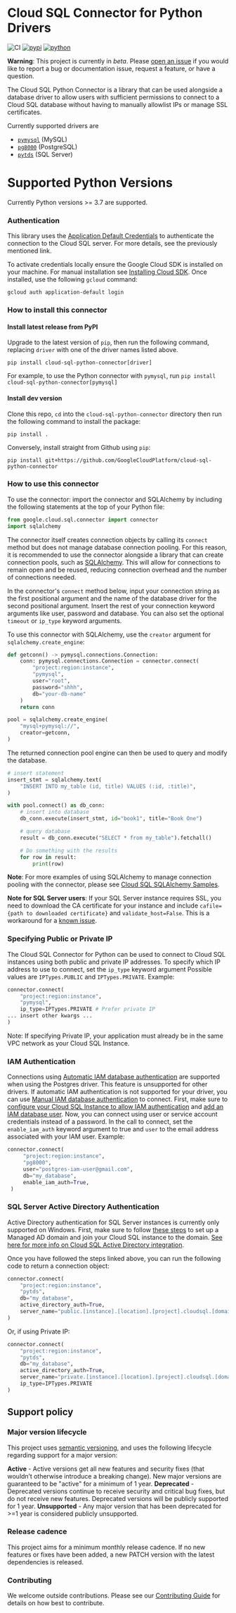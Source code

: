 # Cloud SQL Connector for Python Drivers
![CI](https://storage.googleapis.com/cloud-devrel-public/cloud-sql-connectors/python/python3.10_linux.svg)
[![pypi](https://img.shields.io/pypi/v/cloud-sql-python-connector)](https://pypi.org/project/cloud-sql-python-connector)
[![python](https://img.shields.io/pypi/pyversions/cloud-sql-python-connector)](https://pypi.org/project/cloud-sql-python-connector)

**Warning**: This project is currently in _beta_. Please [open an issue](https://github.com/GoogleCloudPlatform/cloud-sql-python-connector/issues/new/choose) if you would like to report a bug or documentation issue, request a feature, or have a question.

The Cloud SQL Python Connector is a library that can be used alongside a database driver to allow users with sufficient permissions to connect to a Cloud SQL
database without having to manually allowlist IPs or manage SSL certificates.

Currently supported drivers are
 - [`pymysql`](https://github.com/PyMySQL/PyMySQL) (MySQL)
 - [`pg8000`](https://github.com/tlocke/pg8000) (PostgreSQL)
 - [`pytds`](https://github.com/denisenkom/pytds) (SQL Server)

# Supported Python Versions
Currently Python versions >= 3.7 are supported.

### Authentication

This library uses the [Application Default Credentials](https://cloud.google.com/docs/authentication/production) to authenticate the
connection to the Cloud SQL server. For more details, see the previously
mentioned link.

To activate credentials locally ensure the Google Cloud SDK is installed on your machine. For manual installation see [Installing Cloud SDK](https://cloud.google.com/sdk/docs/install). Once installed, use the following `gcloud` command:

```
gcloud auth application-default login
```

### How to install this connector

#### Install latest release from PyPI
Upgrade to the latest version of `pip`, then run the following command, replacing `driver` with one of the driver names listed above.
```
pip install cloud-sql-python-connector[driver]
```
For example, to use the Python connector with `pymysql`, run `pip install cloud-sql-python-connector[pymysql]`

#### Install dev version
Clone this repo, `cd` into the `cloud-sql-python-connector` directory then run the following command to install the package:
```
pip install .
```
Conversely, install straight from Github using `pip`:
```
pip install git+https://github.com/GoogleCloudPlatform/cloud-sql-python-connector
```

### How to use this connector

To use the connector: import the connector and SQLAlchemy by including the following statements at the top of your Python file:
```Python
from google.cloud.sql.connector import connector
import sqlalchemy
```

The connector itself creates connection objects by calling its `connect` method but does not manage database connection pooling. For this reason, it is recommended to use the connector alongside a library that can create connection pools, such as [SQLAlchemy](https://www.sqlalchemy.org/). This will allow for connections to remain open and be reused, reducing connection overhead and the number of connections needed.

In the connector's `connect` method below, input your connection string as the first positional argument and the name of the database driver for the second positional argument. Insert the rest of your connection keyword arguments like user, password and database. You can also set the optional `timeout` or `ip_type` keyword arguments.

To use this connector with SQLAlchemy, use the `creator` argument for `sqlalchemy.create_engine`:
```python
def getconn() -> pymysql.connections.Connection:
    conn: pymysql.connections.Connection = connector.connect(
        "project:region:instance",
        "pymysql",
        user="root",
        password="shhh",
        db="your-db-name"
    )
    return conn

pool = sqlalchemy.create_engine(
    "mysql+pymysql://",
    creator=getconn,
)
```

The returned connection pool engine can then be used to query and modify the database.
```python
# insert statement
insert_stmt = sqlalchemy.text(
    "INSERT INTO my_table (id, title) VALUES (:id, :title)",
)

with pool.connect() as db_conn:
    # insert into database
    db_conn.execute(insert_stmt, id="book1", title="Book One")

    # query database
    result = db_conn.execute("SELECT * from my_table").fetchall()

    # Do something with the results
    for row in result:
        print(row)
```

**Note**: For more examples of using SQLAlchemy to manage connection pooling with the connector, please see [Cloud SQL SQLAlchemy Samples](https://cloud.google.com/sql/docs/postgres/connect-connectors#python_1).

**Note for SQL Server users**: If your SQL Server instance requires SSL, you need to download the CA certificate for your instance and include `cafile={path to downloaded certificate}` and `validate_host=False`. This is a workaround for a [known issue](https://issuetracker.google.com/184867147).

### Specifying Public or Private IP
The Cloud SQL Connector for Python can be used to connect to Cloud SQL instances using both public and private IP addresses. To specify which IP address to use to connect, set the `ip_type` keyword argument Possible values are `IPTypes.PUBLIC` and `IPTypes.PRIVATE`.
Example:
```python
connector.connect(
    "project:region:instance",
    "pymysql",
    ip_type=IPTypes.PRIVATE # Prefer private IP
... insert other kwargs ...
)
```

Note: If specifying Private IP, your application must already be in the same VPC network as your Cloud SQL Instance.

### IAM Authentication
Connections using [Automatic IAM database authentication](https://cloud.google.com/sql/docs/postgres/authentication#automatic) are supported when using the Postgres driver. This feature is unsupported for other drivers. If automatic IAM authentication is not supported for your driver, you can use [Manual IAM database authentication](https://cloud.google.com/sql/docs/postgres/authentication#manual) to connect.
First, make sure to [configure your Cloud SQL Instance to allow IAM authentication](https://cloud.google.com/sql/docs/postgres/create-edit-iam-instances#configure-iam-db-instance) and [add an IAM database user](https://cloud.google.com/sql/docs/postgres/create-manage-iam-users#creating-a-database-user).
Now, you can connect using user or service account credentials instead of a password.
In the call to connect, set the `enable_iam_auth` keyword argument to true and `user` to the email address associated with your IAM user.
Example:
```python
connector.connect(
     "project:region:instance",
     "pg8000",
     user="postgres-iam-user@gmail.com",
     db="my_database",
     enable_iam_auth=True,
 )
```

### SQL Server Active Directory Authentication
Active Directory authentication for SQL Server instances is currently only supported on Windows. First, make sure to follow [these steps](https://cloud.google.com/blog/topics/developers-practitioners/creating-sql-server-instance-integrated-active-directory-using-google-cloud-sql) to set up a Managed AD domain and join your Cloud SQL instance to the domain. [See here for more info on Cloud SQL Active Directory integration](https://cloud.google.com/sql/docs/sqlserver/ad).

Once you have followed the steps linked above, you can run the following code to return a connection object:
```python
connector.connect(
    "project:region:instance",
    "pytds",
    db="my_database",
    active_directory_auth=True,
    server_name="public.[instance].[location].[project].cloudsql.[domain]",
)
``` 
Or, if using Private IP:
```python
connector.connect(
    "project:region:instance",
    "pytds",
    db="my_database",
    active_directory_auth=True,
    server_name="private.[instance].[location].[project].cloudsql.[domain]",
    ip_type=IPTypes.PRIVATE
)
``` 

## Support policy

### Major version lifecycle
This project uses [semantic versioning](https://semver.org/), and uses the
following lifecycle regarding support for a major version:

**Active** - Active versions get all new features and security fixes (that
wouldn’t otherwise introduce a breaking change). New major versions are
guaranteed to be "active" for a minimum of 1 year.
**Deprecated** - Deprecated versions continue to receive security and critical
bug fixes, but do not receive new features. Deprecated versions will be publicly
supported for 1 year.
**Unsupported** - Any major version that has been deprecated for >=1 year is
considered publicly unsupported.

### Release cadence
This project aims for a minimum monthly release cadence. If no new
features or fixes have been added, a new PATCH version with the latest
dependencies is released.

### Contributing

We welcome outside contributions. Please see our 
[Contributing Guide](CONTRIBUTING.md) for details on how best to contribute. 
